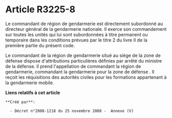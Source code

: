# Article R3225-8

Le commandant de région de gendarmerie est directement subordonné au directeur général de la gendarmerie nationale. Il exerce
son commandement sur toutes les unités qui lui sont subordonnées à titre permanent ou temporaire dans les conditions prévues
par le titre 2 du livre II de la première partie du présent code.

Le commandant de la région de gendarmerie situé au siège de la zone de défense dispose d'attributions particulières définies
par arrêté du ministre de la défense. Il prend l'appellation de  commandant la région de gendarmerie, commandant la
gendarmerie pour la zone de défense . Il reçoit les réquisitions des autorités civiles pour les formations appartenant à la
gendarmerie mobile.

**Liens relatifs à cet article**

	**Créé par**:

	  - Décret n°2008-1218 du 25 novembre 2008 -  Annexe (V)
